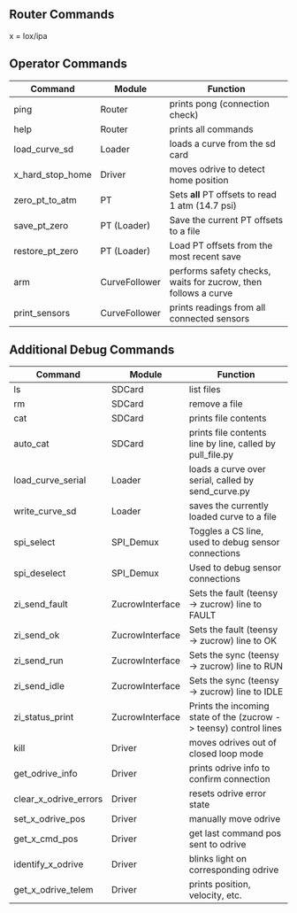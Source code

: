 ## Router Commands

x = lox/ipa

## Operator Commands

| Command          | Module        | Function                                                       |
| ---------------- | ------------- | -------------------------------------------------------------- |
| ping             | Router        | prints pong (connection check)                                 |
| help             | Router        | prints all commands                                            |
| load_curve_sd    | Loader        | loads a curve from the sd card                                 |
| x_hard_stop_home | Driver        | moves odrive to detect home position                           |
| zero_pt_to_atm   | PT            | Sets **all** PT offsets to read 1 atm (14.7 psi)               |
| save_pt_zero     | PT (Loader)   | Save the current PT offsets to a file                          |
| restore_pt_zero  | PT (Loader)   | Load PT offsets from the most recent save                      |
| arm              | CurveFollower | performs safety checks, waits for zucrow, then follows a curve |
| print_sensors    | CurveFollower | prints readings from all connected sensors                     |

## Additional Debug Commands

| Command               | Module          | Function                                                          |
| --------------------- | --------------- | ----------------------------------------------------------------- |
| ls                    | SDCard          | list files                                                        |
| rm                    | SDCard          | remove a file                                                     |
| cat                   | SDCard          | prints file contents                                              |
| auto_cat              | SDCard          | prints file contents line by line, called by pull_file.py         |
| load_curve_serial     | Loader          | loads a curve over serial, called by send_curve.py                |
| write_curve_sd        | Loader          | saves the currently loaded curve to a file                        |
| spi_select            | SPI_Demux       | Toggles a CS line, used to debug sensor connections               |
| spi_deselect          | SPI_Demux       | Used to debug sensor connections                                  |
| zi_send_fault         | ZucrowInterface | Sets the fault (teensy -> zucrow) line to FAULT                   |
| zi_send_ok            | ZucrowInterface | Sets the fault (teensy -> zucrow) line to OK                      |
| zi_send_run           | ZucrowInterface | Sets the sync (teensy -> zucrow) line to RUN                      |
| zi_send_idle          | ZucrowInterface | Sets the sync (teensy -> zucrow) line to IDLE                     |
| zi_status_print       | ZucrowInterface | Prints the incoming state of the (zucrow -> teensy) control lines |
| kill                  | Driver          | moves odrives out of closed loop mode                             |
| get_odrive_info       | Driver          | prints odrive info to confirm connection                          |
| clear_x_odrive_errors | Driver          | resets odrive error state                                         |
| set_x_odrive_pos      | Driver          | manually move odrive                                              |
| get_x_cmd_pos         | Driver          | get last command pos sent to odrive                               |
| identify_x_odrive     | Driver          | blinks light on corresponding odrive                              |
| get_x_odrive_telem    | Driver          | prints position, velocity, etc.                                   |
